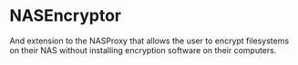 # NASEncryptor
And extension to the NASProxy that allows the user to encrypt filesystems on their NAS without installing encryption software on their computers.
